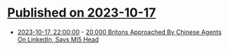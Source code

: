 # [Published on 2023-10-17](index.md)

* [2023-10-17, 22:00:00](https://news.slashdot.org/story/23/10/17/2150204/20000-britons-approached-by-chinese-agents-on-linkedin-says-mi5-head?utm_source=rss1.0mainlinkanon&utm_medium=feed) - [20,000 Britons Approached By Chinese Agents On LinkedIn, Says MI5 Head](https://news.slashdot.org/story/23/10/17/2150204/20000-britons-approached-by-chinese-agents-on-linkedin-says-mi5-head?utm_source=rss1.0mainlinkanon&utm_medium=feed)
